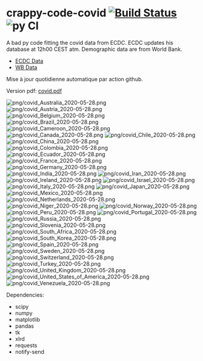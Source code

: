 # crappy-code-covid [![Build Status](https://cloud.drone.io/api/badges/a-lemonnier/crappy-code-covid/status.svg)](https://cloud.drone.io/a-lemonnier/crappy-code-covid) ![py CI](https://github.com/a-lemonnier/crappy-code-covid/workflows/py%20CI/badge.svg)
 
A bad py code fitting the covid data from ECDC. ECDC updates his database at 12h00 CEST atm. Demographic data are from World Bank.
 
- [ECDC Data](https://www.ecdc.europa.eu/en/publications-data/download-todays-data-geographic-distribution-covid-19-cases-worldwide)
- [WB Data](https://data.worldbank.org/indicator/sp.pop.totl)
 
 
Mise à jour quotidienne automatique par action github.
 
Version pdf: [covid.pdf](https://github.com/a-lemonnier/crappy-code-covid/raw/master/covid.pdf)
 
![png/covid_Australia_2020-05-28.png](png/covid_Australia_2020-05-28.png)
![png/covid_Austria_2020-05-28.png](png/covid_Austria_2020-05-28.png)
![png/covid_Belgium_2020-05-28.png](png/covid_Belgium_2020-05-28.png)
![png/covid_Brazil_2020-05-28.png](png/covid_Brazil_2020-05-28.png)
![png/covid_Cameroon_2020-05-28.png](png/covid_Cameroon_2020-05-28.png)
![png/covid_Canada_2020-05-28.png](png/covid_Canada_2020-05-28.png)
![png/covid_Chile_2020-05-28.png](png/covid_Chile_2020-05-28.png)
![png/covid_China_2020-05-28.png](png/covid_China_2020-05-28.png)
![png/covid_Colombia_2020-05-28.png](png/covid_Colombia_2020-05-28.png)
![png/covid_Ecuador_2020-05-28.png](png/covid_Ecuador_2020-05-28.png)
![png/covid_France_2020-05-28.png](png/covid_France_2020-05-28.png)
![png/covid_Germany_2020-05-28.png](png/covid_Germany_2020-05-28.png)
![png/covid_India_2020-05-28.png](png/covid_India_2020-05-28.png)
![png/covid_Iran_2020-05-28.png](png/covid_Iran_2020-05-28.png)
![png/covid_Ireland_2020-05-28.png](png/covid_Ireland_2020-05-28.png)
![png/covid_Israel_2020-05-28.png](png/covid_Israel_2020-05-28.png)
![png/covid_Italy_2020-05-28.png](png/covid_Italy_2020-05-28.png)
![png/covid_Japan_2020-05-28.png](png/covid_Japan_2020-05-28.png)
![png/covid_Mexico_2020-05-28.png](png/covid_Mexico_2020-05-28.png)
![png/covid_Netherlands_2020-05-28.png](png/covid_Netherlands_2020-05-28.png)
![png/covid_Niger_2020-05-28.png](png/covid_Niger_2020-05-28.png)
![png/covid_Norway_2020-05-28.png](png/covid_Norway_2020-05-28.png)
![png/covid_Peru_2020-05-28.png](png/covid_Peru_2020-05-28.png)
![png/covid_Portugal_2020-05-28.png](png/covid_Portugal_2020-05-28.png)
![png/covid_Russia_2020-05-28.png](png/covid_Russia_2020-05-28.png)
![png/covid_Slovenia_2020-05-28.png](png/covid_Slovenia_2020-05-28.png)
![png/covid_South_Africa_2020-05-28.png](png/covid_South_Africa_2020-05-28.png)
![png/covid_South_Korea_2020-05-28.png](png/covid_South_Korea_2020-05-28.png)
![png/covid_Spain_2020-05-28.png](png/covid_Spain_2020-05-28.png)
![png/covid_Sweden_2020-05-28.png](png/covid_Sweden_2020-05-28.png)
![png/covid_Switzerland_2020-05-28.png](png/covid_Switzerland_2020-05-28.png)
![png/covid_Turkey_2020-05-28.png](png/covid_Turkey_2020-05-28.png)
![png/covid_United_Kingdom_2020-05-28.png](png/covid_United_Kingdom_2020-05-28.png)
![png/covid_United_States_of_America_2020-05-28.png](png/covid_United_States_of_America_2020-05-28.png)
![png/covid_Venezuela_2020-05-28.png](png/covid_Venezuela_2020-05-28.png)
 
Dependencies:
- scipy
- numpy
- matplotlib
- pandas
- tk
- xlrd
- requests
- notify-send
